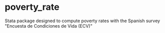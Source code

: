 # poverty_rate
Stata package designed to compute poverty rates with the Spanish survey "Encuesta de Condiciones de Vida (ECV)"
